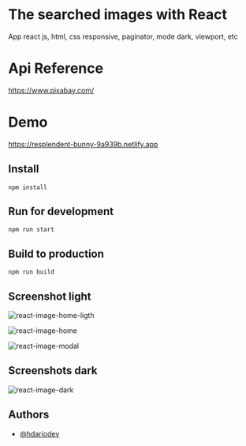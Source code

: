 # The searched images with React

App react js, html, css responsive, paginator, mode dark, viewport, etc

# Api Reference

https://www.pixabay.com/

# Demo 

https://resplendent-bunny-9a939b.netlify.app

## Install

```
npm install
```

## Run for development

```
npm run start
```

## Build to production

```
npm run build
```

## Screenshot  light

![react-image-home-ligth](https://user-images.githubusercontent.com/63020855/187106900-c6481d9e-8953-4b24-be6c-386d7d8d906d.png)


![react-image-home](https://user-images.githubusercontent.com/63020855/187106539-25f32824-a167-4da0-aa80-9df4c587d72f.png)

![react-image-modal](https://user-images.githubusercontent.com/63020855/187106922-60a7a013-5f8d-4aa9-b34b-7b327c756943.png)


## Screenshots dark

![react-image-dark](https://user-images.githubusercontent.com/63020855/187106594-33763816-5ffd-411c-8eb5-d34c87db40c6.png)

## Authors

- [@hdariodev](https://www.hdariodev.com)
